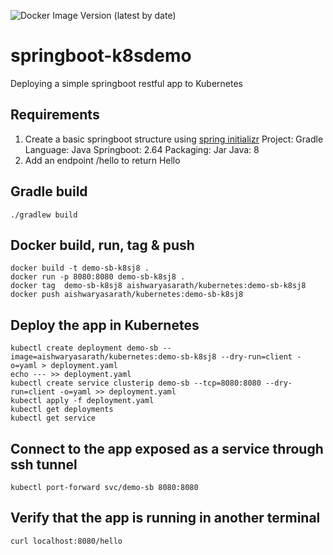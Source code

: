 
![Docker Image Version (latest by date)](https://img.shields.io/docker/v/aishwaryasarath/kubernetes?style=plastic)
# springboot-k8sdemo
Deploying a simple springboot restful app to Kubernetes

## Requirements
1. Create a basic springboot structure using [spring initializr](https://start.spring.io)
   Project: Gradle
   Language: Java
   Springboot: 2.64
   Packaging: Jar
   Java: 8
2. Add an endpoint /hello to return Hello 

## Gradle build
```
./gradlew build
```

## Docker build, run, tag & push
```
docker build -t demo-sb-k8sj8 .
docker run -p 8080:8080 demo-sb-k8sj8 .
docker tag  demo-sb-k8sj8 aishwaryasarath/kubernetes:demo-sb-k8sj8
docker push aishwaryasarath/kubernetes:demo-sb-k8sj8
```

## Deploy the app in Kubernetes
```
kubectl create deployment demo-sb --image=aishwaryasarath/kubernetes:demo-sb-k8sj8 --dry-run=client -o=yaml > deployment.yaml
echo --- >> deployment.yaml
kubectl create service clusterip demo-sb --tcp=8080:8080 --dry-run=client -o=yaml >> deployment.yaml
kubectl apply -f deployment.yaml
kubectl get deployments
kubectl get service
```

## Connect to the app exposed as a service through ssh tunnel
```
kubectl port-forward svc/demo-sb 8080:8080
```

## Verify that the app is running in another terminal
```
curl localhost:8080/hello
```

